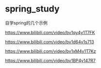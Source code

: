 # spring_study
自学spring的几个示例

https://www.bilibili.com/video/bv1qy4y1T7FK

https://www.bilibili.com/video/bv1d64y1s713

https://www.bilibili.com/video/bv1xM4y1T7Kz

https://www.bilibili.com/video/bv1BP4y147R7
